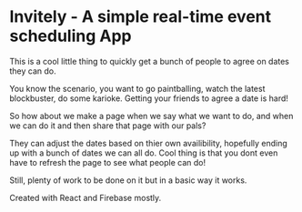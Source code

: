# Invitely - A simple real-time event scheduling App

This is a cool little thing to quickly get a bunch of people to agree on dates they can do.

You know the scenario, you want to go paintballing, watch the latest blockbuster, do some karioke. Getting your friends to agree a date is hard!

So how about we make a page when we say what we want to do, and when we can do it and then share that page with our pals?

They can adjust the dates based on thier own availibility, hopefully ending up with a bunch of dates we can all do. Cool thing is that you dont even have to refresh the page to see what people can do!

Still, plenty of work to be done on it but in a basic way it works.

Created with React and Firebase mostly.
